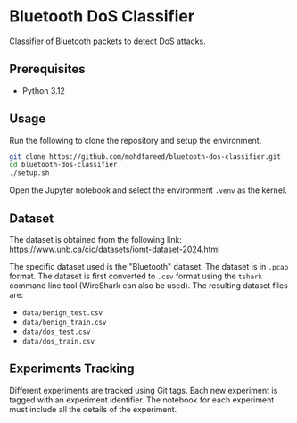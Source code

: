 # Bluetooth DoS Classifier

Classifier of Bluetooth packets to detect DoS attacks.

## Prerequisites

- Python 3.12

## Usage

Run the following to clone the repository and setup the environment.

```sh
git clone https://github.com/mohdfareed/bluetooth-dos-classifier.git
cd bluetooth-dos-classifier
./setup.sh
```

Open the Jupyter notebook and select the environment `.venv` as the kernel.

## Dataset

The dataset is obtained from the following link:
https://www.unb.ca/cic/datasets/iomt-dataset-2024.html

The specific dataset used is the "Bluetooth" dataset. The dataset is in `.pcap`
format. The dataset is first converted to `.csv` format using the `tshark`
command line tool (WireShark can also be used). The resulting dataset files
are:

- `data/benign_test.csv`
- `data/benign_train.csv`
- `data/dos_test.csv`
- `data/dos_train.csv`

## Experiments Tracking

Different experiments are tracked using Git tags. Each new experiment is
tagged with an experiment identifier. The notebook for each experiment must
include all the details of the experiment.
